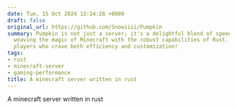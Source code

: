 ```yaml
---
date: Tue, 15 Oct 2024 13:24:28 +0000
draft: false
original_url: https://github.com/Snowiiii/Pumpkin
summary: Pumpkin is not just a server; it's a delightful blend of speed and safety,
  weaving the magic of Minecraft with the robust capabilities of Rust. Perfect for
  players who crave both efficiency and customization!
tags:
- rust
- minecraft-server
- gaming-performance
title: A minecraft server written in rust
---
```


A minecraft server written in rust